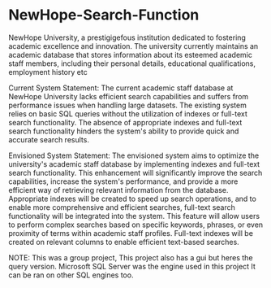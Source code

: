 # NewHope-Search-Function
NewHope University, a prestigigefous institution dedicated to fostering academic excellence and innovation. The university currently maintains an academic database that stores information about its esteemed academic staff members, including their personal details, educational qualifications, employment history etc

Current System Statement:
The current academic staff database at NewHope University lacks efficient search capabilities and suffers from performance issues when handling large datasets. The existing system relies on basic SQL queries without the utilization of indexes or full-text search functionality. The absence of appropriate indexes and full-text search functionality hinders the system's ability to provide quick and accurate search results.

Envisioned System Statement:
The envisioned system aims to optimize the university's academic staff database by implementing indexes and full-text search functionality. This enhancement will significantly improve the search capabilities, increase the system's performance, and provide a more efficient way of retrieving relevant information from the database.
Appropriate indexes will be created to speed up search operations, and to enable more comprehensive and efficient searches, full-text search functionality will be integrated into the system. This feature will allow users to perform complex searches based on specific keywords, phrases, or even proximity of terms within academic staff profiles. Full-text indexes will be created on relevant columns to enable efficient text-based searches.

NOTE: This was a group project, This project also has a gui but heres the query version. Microsoft SQL Server was the engine used in this project It can be ran on other SQL engines too.
